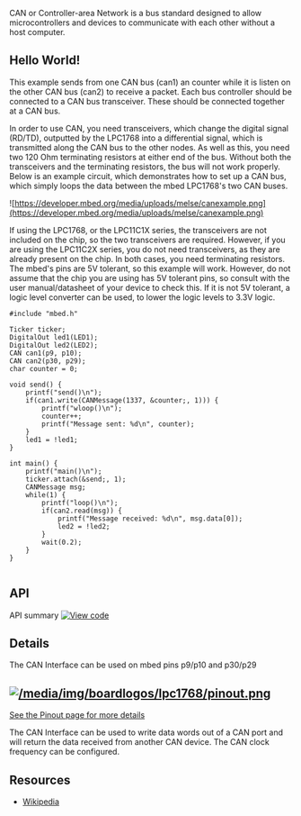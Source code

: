CAN or Controller-area Network is a bus standard designed to allow microcontrollers and devices to communicate with each other without a host computer.

## Hello World!

This example sends from one CAN bus (can1) an counter while it is listen on the other CAN bus (can2) to receive a packet. Each bus controller should be connected to a CAN bus transceiver. These should be connected together at a CAN bus.

In order to use CAN, you need transceivers, which change the digital signal (RD/TD), outputted by the LPC1768 into a differential signal, which is transmitted along the CAN bus to the other nodes. As well as this, you need two 120 Ohm terminating resistors at either end of the bus. Without both the transceivers and the terminating resistors, the bus will not work properly. Below is an example circuit, which demonstrates how to set up a CAN bus, which simply loops the data between the mbed LPC1768's two CAN buses.

![https://developer.mbed.org/media/uploads/melse/canexample.png](https://developer.mbed.org/media/uploads/melse/canexample.png) <div class="alert-box info"> If using the LPC1768, or the LPC11C1X series, the transceivers are not included on the chip, so the two transceivers are required. However, if you are using the LPC11C2X series, you do not need transceivers, as they are already present on the chip. In both cases, you need terminating resistors. </div> <div class="alert-box warning"> The mbed's pins are 5V tolerant, so this example will work. However, do not assume that the chip you are using has 5V tolerant pins, so consult with the user manual/datasheet of your device to check this. If it is not 5V tolerant, a logic level converter can be used, to lower the logic levels to 3.3V logic. </div> 
``` 
#include "mbed.h"

Ticker ticker;
DigitalOut led1(LED1);
DigitalOut led2(LED2);
CAN can1(p9, p10);
CAN can2(p30, p29);
char counter = 0;

void send() {
    printf("send()\n");
    if(can1.write(CANMessage(1337, &counter;, 1))) {
        printf("wloop()\n");
        counter++;
        printf("Message sent: %d\n", counter);
    } 
    led1 = !led1;
}

int main() {
    printf("main()\n");
    ticker.attach(&send;, 1);
    CANMessage msg;
    while(1) {
        printf("loop()\n");
        if(can2.read(msg)) {
            printf("Message received: %d\n", msg.data[0]);
            led2 = !led2;
        } 
        wait(0.2);
    }
}
 

```

## API

API summary [![View code](https://www.mbed.com/embed/?type=library)](https://developer.mbed.org/users/mbed_official/code/mbed/docs/tip/classmbed_1_1CAN.html)

## Details

The CAN Interface can be used on mbed pins p9/p10 and p30/p29

[![/media/img/boardlogos/lpc1768/pinout.png](https://developer.mbed.org/media/img/boardlogos/lpc1768/pinout.png)](https://developer.mbed.org/handbook/Pinouts)  
---  
[See the Pinout page for more details](https://developer.mbed.org/handbook/Pinouts)  
  
The CAN Interface can be used to write data words out of a CAN port and will return the data received from another CAN device. The CAN clock frequency can be configured.

## Resources

  * [Wikipedia](http://en.wikipedia.org/wiki/Controllerarea_network)
